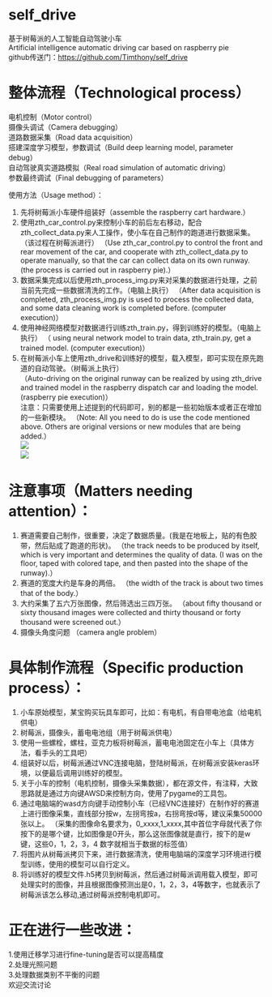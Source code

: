 # self_drive
基于树莓派的人工智能自动驾驶小车    
Artificial intelligence automatic driving car based on raspberry pie    
github传送门：https://github.com/Timthony/self_drive
# 整体流程（Technological process）    
电机控制（Motor control）    
摄像头调试（Camera debugging）    
道路数据采集（Road data acquisition）    
搭建深度学习模型，参数调试（Build deep learning model, parameter debug）    
自动驾驶真实道路模拟（Real road simulation of automatic driving）    
参数最终调试（Final debugging of parameters）    

使用方法（Usage method）：    
1. 先将树莓派小车硬件组装好（assemble the raspberry cart hardware.）    
2. 使用zth_car_control.py来控制小车的前后左右移动，配合zth_collect_data.py来人工操作，使小车在自己制作的跑道进行数据采集。（该过程在树莓派进行）
（Use zth_car_control.py to control the front and rear movement of the car, and cooperate with zth_collect_data.py to operate manually, so that the car can collect data on its own runway. (the process is carried out in raspberry pie).）    
3. 数据采集完成以后使用zth_process_img.py来对采集的数据进行处理，之前当前先完成一些数据清洗的工作。（电脑上执行）
（After data acquisition is completed, zth_process_img.py is used to process the collected data, and some data cleaning work is completed before. (computer execution)）    
4. 使用神经网络模型对数据进行训练zth_train.py，得到训练好的模型。（电脑上执行）
（ using neural network model to train data, zth_train.py, get a trained model. (computer execution)）    
5. 在树莓派小车上使用zth_drive和训练好的模型，载入模型，即可实现在原先跑道的自动驾驶。（树莓派上执行）    
（Auto-driving on the original runway can be realized by using zth_drive and trained model in the raspberry dispatch car and loading the model. (raspberry pie execution)）    
注意：只需要使用上述提到的代码即可，别的都是一些初始版本或者正在增加的一些新模块。 
（Note: All you need to do is use the code mentioned above. Others are original versions or new modules that are being added.）    
![](https://ws3.sinaimg.cn/large/006tNbRwly1fw2xwxarf2j30u0140tbg.jpg)    
![](https://ws4.sinaimg.cn/large/006tNbRwly1fx7tmmq5jjj30u00hgq6z.jpg)    

# 注意事项（Matters needing attention）：    
1. 赛道需要自己制作，很重要，决定了数据质量。(我是在地板上，贴的有色胶带，然后贴成了跑道的形状)。
（the track needs to be produced by itself, which is very important and determines the quality of data. (I was on the floor, taped with colored tape, and then pasted into the shape of the runway).）    
2. 赛道的宽度大约是车身的两倍。
（the width of the track is about two times that of the body.）    
3. 大约采集了五六万张图像，然后筛选出三四万张。
（about fifty thousand or sixty thousand images were collected and thirty thousand or forty thousand were screened out.）    
4. 摄像头角度问题
（camera angle problem）    
# 具体制作流程（Specific production process）： 
1. 小车原始模型，某宝购买玩具车即可，比如：有电机，有自带电池盒（给电机供电）
2. 树莓派，摄像头，蓄电电池组（用于树莓派供电）
3. 使用一些螺栓，螺柱，亚克力板将树莓派，蓄电电池固定在小车上（具体方法，看手头的工具吧）
4. 组装好以后，树莓派通过VNC连接电脑，登陆树莓派，在树莓派安装keras环境，以便最后调用训练好的模型。
5. 关于小车的控制（电机控制，摄像头采集数据），都在源文件，有注释，大致思路就是通过方向键AWSD来控制方向，使用了pygame的工具包。
6. 通过电脑端的wasd方向键手动控制小车（已经VNC连接好）在制作好的赛道上进行图像采集，直线部分按w，左拐弯按a，右拐弯按d等，建议采集50000张以上。
（采集的图像命名要求为，0_xxxx,1_xxxx,其中首位字母就代表了你按下的是哪个键，比如图像是0开头，那么这张图像就是直行，按下的是w键，这些0，1，2，3，4 数字就相当于数据的标签值）
7. 将图片从树莓派拷贝下来，进行数据清洗，使用电脑端的深度学习环境进行模型训练，使用的模型可以自行定义。
8. 将训练好的模型文件.h5拷贝到树莓派，然后通过树莓派调用载入模型，即可处理实时的图像，并且根据图像预测出是0，1，2，3，4等数字，也就表示了树莓派该怎么移动,通过树莓派控制电机即可。


# 正在进行一些改进：    
1.使用迁移学习进行fine-tuning是否可以提高精度    
2.处理光照问题    
3.处理数据类别不平衡的问题    
欢迎交流讨论    


